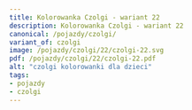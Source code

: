 ```yaml
---
title: Kolorowanka Czolgi - wariant 22
description: Kolorowanka Czolgi - wariant 22
canonical: /pojazdy/czolgi/
variant_of: czolgi
image: /pojazdy/czolgi/22/czolgi-22.svg
pdf: /pojazdy/czolgi/22/czolgi-22.pdf
alt: "czolgi kolorowanki dla dzieci"
tags:
- pojazdy
- czolgi
---
```

